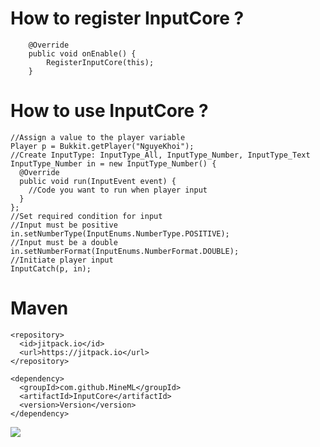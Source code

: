# How to register InputCore ?
```
    @Override
    public void onEnable() {
        RegisterInputCore(this);
    }
```
# How to use InputCore ?
```
//Assign a value to the player variable
Player p = Bukkit.getPlayer("NguyeKhoi");
//Create InputType: InputType_All, InputType_Number, InputType_Text
InputType_Number in = new InputType_Number() {
  @Override
  public void run(InputEvent event) {
    //Code you want to run when player input
  }
};
//Set required condition for input
//Input must be positive
in.setNumberType(InputEnums.NumberType.POSITIVE);
//Input must be a double
in.setNumberFormat(InputEnums.NumberFormat.DOUBLE);
//Initiate player input
InputCatch(p, in);
```
# Maven
```
<repository>
  <id>jitpack.io</id>
  <url>https://jitpack.io</url>
</repository>
```
```
<dependency>
  <groupId>com.github.MineML</groupId>
  <artifactId>InputCore</artifactId>
  <version>Version</version>
</dependency>
```

[![](https://jitpack.io/v/MineML/InputCore.svg)](https://jitpack.io/#MineML/InputCore)
